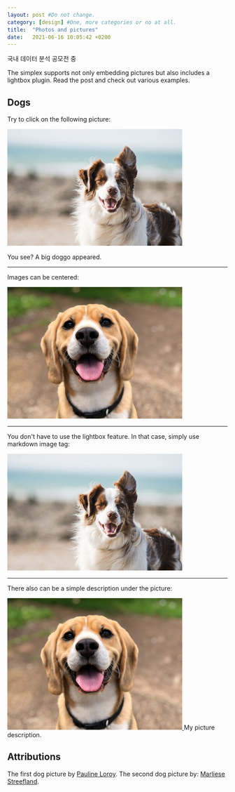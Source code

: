```yaml
---
layout: post #Do not change.
category: [design] #One, more categories or no at all.
title:  "Photos and pictures"
date:   2021-06-16 10:05:42 +0200
---
```



국내 데이터 분석 공모전 중 


The simplex supports not only embedding pictures but also includes a lightbox plugin. Read the post and check out various examples.

## Dogs

Try to click on the following picture:

<a href="/assets/img/posts/doggo1.jpg" data-lity>
  <img src="/assets/img/posts/doggo1_thumb.jpg"/>
</a>

You see? A big doggo appeared.

---

Images can be centered:

<a href="/assets/img/posts/doggo2.jpg" data-lity class="sx-center">
  <img src="/assets/img/posts/doggo2_thumb.jpg"/>
</a>

---

You don't have to use the lightbox feature. In that case, simply use markdown image tag:

![A picure without lightbox](/assets/img/posts/doggo1_thumb.jpg)

---

There also can be a simple description under the picture:


<div class="sx-center">
    <div class="sx-picture">
    <a href="/assets/img/posts/doggo2.jpg" data-lity>
        <img src="/assets/img/posts/doggo2_thumb.jpg"/>
    </a>
    <span class="sx-subtitle">My picture description.</span>
    </div>
</div>

## Attributions
The first dog picture by [Pauline Loroy](https://unsplash.com/photos/U3aF7hgUSrk).
The second dog picture by: [Marliese Streefland](https://unsplash.com/photos/2l0CWTpcChI).